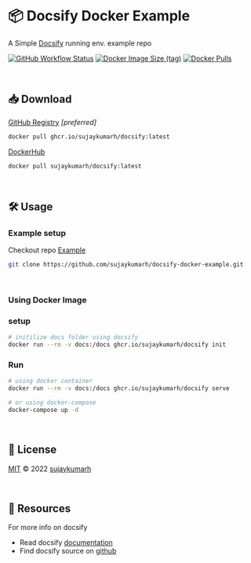 # 📦 Docsify Docker Example

A Simple [Docsify](https://github.com/docsifyjs/docsify) running env. example repo

[![GitHub Workflow Status](https://img.shields.io/github/workflow/status/sujaykumarh/docsify-docker/build-docker)](https://github.com/sujaykumarh/docsify-docker/actions)
[![Docker Image Size (tag)](https://img.shields.io/docker/image-size/sujaykumarh/docsify/latest)](https://hub.docker.com/r/sujaykumarh/docsify)
[![Docker Pulls](https://img.shields.io/docker/pulls/sujaykumarh/docsify)](https://hub.docker.com/r/sujaykumarh/docsify)

<br>

## 📥 Download

[GitHub Registry](https://github.com/users/sujaykumarh/packages/container/package/docsify) _[preferred]_

```bash
docker pull ghcr.io/sujaykumarh/docsify:latest
```

[DockerHub](https://hub.docker.com/r/sujaykumarh/docsify)

```bash
docker pull sujaykumarh/docsify:latest
```

<br>

## 🛠️ Usage

### Example setup

Checkout repo [Example](example)

```bash
git clone https://github.com/sujaykumarh/docsify-docker-example.git
```

<br>

### Using Docker Image

### setup

```bash
# initilize docs folder using docsify
docker run --rm -v docs:/docs ghcr.io/sujaykumarh/docsify init
```

### Run

``` bash
# using docker container
docker run --rm -v docs:/docs ghcr.io/sujaykumarh/docsify serve

# or using docker-compose
docker-compose up -d
```

<br>

## 📄 License

[MIT](https://github.com/sujaykumarh/notebook/blob/main/LICENSE)  © 2022 [sujaykumarh](https://github.com/sujaykumarh)



<br>

## 📖 Resources

For more info on docsify

- Read docsify [documentation](https://docsify.js.org/#/?id=docsify)
- Find docsify source on [github](https://github.com/docsifyjs/docsify)
